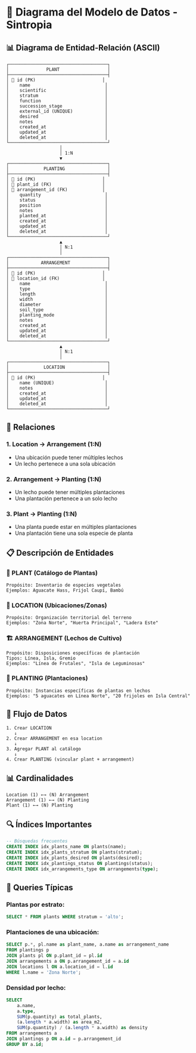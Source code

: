 # 🌱 Diagrama del Modelo de Datos - Sintropia

## 📊 Diagrama de Entidad-Relación (ASCII)

```
┌─────────────────────────────────────┐
│              PLANT                  │
├─────────────────────────────────────┤
│ 🔑 id (PK)                         │
│    name                            │
│    scientific                      │
│    stratum                         │
│    function                        │
│    succession_stage                │
│    external_id (UNIQUE)            │
│    desired                         │
│    notes                           │
│    created_at                      │
│    updated_at                      │
│    deleted_at                      │
└─────────────────────────────────────┘
                    │
                    │ 1:N
                    ▼
┌─────────────────────────────────────┐
│             PLANTING                │
├─────────────────────────────────────┤
│ 🔑 id (PK)                         │
│ 🔗 plant_id (FK)                   │
│ 🔗 arrangement_id (FK)             │
│    quantity                        │
│    status                          │
│    position                        │
│    notes                           │
│    planted_at                      │
│    created_at                      │
│    updated_at                      │
│    deleted_at                      │
└─────────────────────────────────────┘
                    ▲
                    │ N:1
                    │
┌─────────────────────────────────────┐
│            ARRANGEMENT              │
├─────────────────────────────────────┤
│ 🔑 id (PK)                         │
│ 🔗 location_id (FK)                │
│    name                            │
│    type                            │
│    length                          │
│    width                           │
│    diameter                        │
│    soil_type                       │
│    planting_mode                   │
│    notes                           │
│    created_at                      │
│    updated_at                      │
│    deleted_at                      │
└─────────────────────────────────────┘
                    ▲
                    │ N:1
                    │
┌─────────────────────────────────────┐
│             LOCATION                │
├─────────────────────────────────────┤
│ 🔑 id (PK)                         │
│    name (UNIQUE)                   │
│    notes                           │
│    created_at                      │
│    updated_at                      │
│    deleted_at                      │
└─────────────────────────────────────┘
```

## 🔗 Relaciones

### **1. Location → Arrangement (1:N)**
- Una ubicación puede tener múltiples lechos
- Un lecho pertenece a una sola ubicación

### **2. Arrangement → Planting (1:N)**
- Un lecho puede tener múltiples plantaciones
- Una plantación pertenece a un solo lecho

### **3. Plant → Planting (1:N)**
- Una planta puede estar en múltiples plantaciones
- Una plantación tiene una sola especie de planta

## 📋 Descripción de Entidades

### **🌿 PLANT (Catálogo de Plantas)**
```
Propósito: Inventario de especies vegetales
Ejemplos: Aguacate Hass, Frijol Caupí, Bambú
```

### **📍 LOCATION (Ubicaciones/Zonas)**
```
Propósito: Organización territorial del terreno
Ejemplos: "Zona Norte", "Huerta Principal", "Ladera Este"
```

### **🏗️ ARRANGEMENT (Lechos de Cultivo)**
```
Propósito: Disposiciones específicas de plantación
Tipos: Línea, Isla, Gremio
Ejemplos: "Línea de Frutales", "Isla de Leguminosas"
```

### **🌱 PLANTING (Plantaciones)**
```
Propósito: Instancias específicas de plantas en lechos
Ejemplos: "5 aguacates en Línea Norte", "20 frijoles en Isla Central"
```

## 🎯 Flujo de Datos

```
1. Crear LOCATION
   ↓
2. Crear ARRANGEMENT en esa location
   ↓
3. Agregar PLANT al catálogo
   ↓
4. Crear PLANTING (vincular plant + arrangement)
```

## 📊 Cardinalidades

```
Location (1) ←→ (N) Arrangement
Arrangement (1) ←→ (N) Planting  
Plant (1) ←→ (N) Planting
```

## 🔍 Índices Importantes

```sql
-- Búsquedas frecuentes
CREATE INDEX idx_plants_name ON plants(name);
CREATE INDEX idx_plants_stratum ON plants(stratum);
CREATE INDEX idx_plants_desired ON plants(desired);
CREATE INDEX idx_plantings_status ON plantings(status);
CREATE INDEX idx_arrangements_type ON arrangements(type);
```

## 🚀 Queries Típicas

### **Plantas por estrato:**
```sql
SELECT * FROM plants WHERE stratum = 'alto';
```

### **Plantaciones de una ubicación:**
```sql
SELECT p.*, pl.name as plant_name, a.name as arrangement_name
FROM plantings p
JOIN plants pl ON p.plant_id = pl.id
JOIN arrangements a ON p.arrangement_id = a.id
JOIN locations l ON a.location_id = l.id
WHERE l.name = 'Zona Norte';
```

### **Densidad por lecho:**
```sql
SELECT 
    a.name,
    a.type,
    SUM(p.quantity) as total_plants,
    (a.length * a.width) as area_m2,
    SUM(p.quantity) / (a.length * a.width) as density
FROM arrangements a
JOIN plantings p ON a.id = p.arrangement_id
GROUP BY a.id;
```